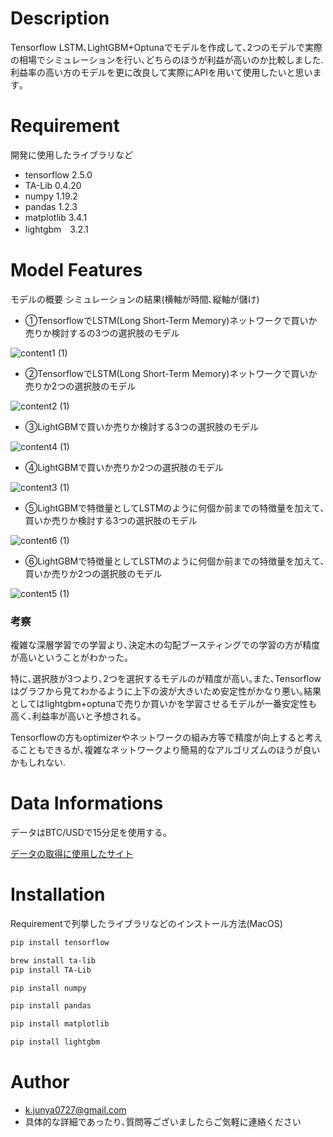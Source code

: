 # Description
Tensorflow LSTM､LightGBM+Optunaでモデルを作成して､2つのモデルで実際の相場でシミュレーションを行い､どちらのほうが利益が高いのか比較しました.
利益率の高い方のモデルを更に改良して実際にAPIを用いて使用したいと思います｡

# Requirement
 開発に使用したライブラリなど
 
* tensorflow 2.5.0
* TA-Lib 0.4.20
* numpy 1.19.2
* pandas 1.2.3
* matplotlib 3.4.1
* lightgbm　3.2.1

# Model Features
モデルの概要
シミュレーションの結果(横軸が時間､縦軸が儲け)
* ①TensorflowでLSTM(Long Short-Term Memory)ネットワークで買いか売りか検討するの3つの選択肢のモデル

![content1 (1)](https://user-images.githubusercontent.com/61785070/144104036-5d903780-9cbe-40d3-8a81-7de310bb4994.png)
* ②TensorflowでLSTM(Long Short-Term Memory)ネットワークで買いか売りか2つの選択肢のモデル

![content2 (1)](https://user-images.githubusercontent.com/61785070/144104060-10714013-6c31-4648-ad5e-69dc089928ef.png)
* ③LightGBMで買いか売りか検討する3つの選択肢のモデル

![content4 (1)](https://user-images.githubusercontent.com/61785070/144104086-f47ec34e-fdd2-4efc-8e91-f7c735f09415.png)
* ④LightGBMで買いか売りか2つの選択肢のモデル

![content3 (1)](https://user-images.githubusercontent.com/61785070/144104075-b2715d01-22c3-4b95-b1da-05bdac38016a.png)
* ⑤LightGBMで特徴量としてLSTMのように何個か前までの特徴量を加えて､買いか売りか検討する3つの選択肢のモデル

![content6 (1)](https://user-images.githubusercontent.com/61785070/144104102-a9fbd57f-570f-425f-9946-0873653e88cb.png)
* ⑥LightGBMで特徴量としてLSTMのように何個か前までの特徴量を加えて､買いか売りか2つの選択肢のモデル

![content5 (1)](https://user-images.githubusercontent.com/61785070/144104095-d93c50c6-0037-49e0-9642-37a2219621b0.png)

### 考察　
複雑な深層学習での学習より､決定木の勾配ブースティングでの学習の方が精度が高いということがわかった｡

特に､選択肢が3つより､2つを選択するモデルのが精度が高い｡また､Tensorflowはグラフから見てわかるように上下の波が大きいため安定性がかなり悪い｡結果としてはlightgbm+optunaで売りか買いかを学習させるモデルが一番安定性も高く､利益率が高いと予想される｡

Tensorflowの方もoptimizerやネットワークの組み方等で精度が向上すると考えることもできるが､複雑なネットワークより簡易的なアルゴリズムのほうが良いかもしれない.

# Data Informations
データはBTC/USDで15分足を使用する｡

[データの取得に使用したサイト](https://www.youtube.com/watch?v=iYd_ez8LPas&ab_channel=KuramochiJunya)

# Installation
 
Requirementで列挙したライブラリなどのインストール方法(MacOS)
```bash
pip install tensorflow 
```
```bash
brew install ta-lib
pip install TA-Lib
```
```bash
pip install numpy
```
```bash
pip install pandas
```
```bash
pip install matplotlib
```
```bash
pip install lightgbm
```


# Author
* k.junya0727@gmail.com
* 具体的な詳細であったり､質問等ございましたらご気軽に連絡ください

